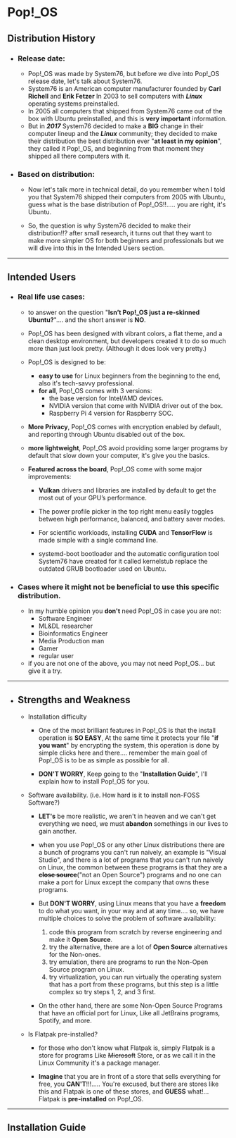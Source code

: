 # Pop!\_OS

## Distribution History

- ### Release date:
	- Pop!\_OS was made by System76, but before we dive into Pop!\_OS release date, let's talk about System76.
	- System76 is an American computer manufacturer founded by **Carl Richell** and **Erik Fetzer** In 2003 to sell computers with ***Linux*** operating systems preinstalled.
	- In 2005 all computers that shipped from System76 came out of the box with Ubuntu preinstalled, and this is **very important** information.
	- But in ***2017*** System76 decided to make a **BIG** change in their computer lineup and the ___Linux___ community; they decided to make their distribution the best distribution ever "**at least in my opinion**", they called it Pop!\_OS, and beginning from that moment they shipped all there computers with it. 
	
- ### Based on distribution:
	- Now let's talk more in technical detail, do you remember when I told you that System76 shipped their computers from 2005 with Ubuntu, guess what is the base distribution of Pop!\_OS!!..... you are right, it's Ubuntu.

	- So, the question is why System76 decided to make their distribution!!?
	  after small research, it turns out that they want to make more simpler OS for both beginners and professionals but we will dive into this in the Intended Users section.

---
## Intended Users
- ### Real life use cases:
  - to answer on the question "__Isn’t Pop!\_OS just a re-skinned Ubuntu?__".... and the short answer is __NO__.
  - Pop!\_OS has been designed with vibrant colors, a flat theme, and a clean desktop environment, but developers created it to do so much more than just look pretty. (Although it does look very pretty.)
  - Pop!\_OS is designed to be:
    - **easy to use** for Linux beginners from the beginning to the end, also it's tech-savvy professional. 
    - **for all**, Pop!\_OS comes with 3 versions:
      - the base version for Intel/AMD devices.
      - NVIDIA version that come with NVIDIA driver out of the box.
      - Raspberry Pi 4 version for Raspberry SOC.
  
  - **More Privacy**, Pop!\_OS comes with encryption enabled by default, and reporting through Ubuntu disabled out of the box.
  - **more lightweight**, Pop!\_OS avoid providing some larger programs by default that slow down your computer, it's give you the basics.
  - **Featured across the board**, Pop!\_OS come with some major improvements:
    - **Vulkan** drivers and libraries are installed by default to get the most out of your GPU’s performance.
  
    - The power profile picker in the top right menu easily toggles between high performance, balanced, and battery saver modes.
    
    - For scientific workloads, installing **CUDA** and **TensorFlow** is made simple with a single command line.
    
    - systemd-boot bootloader and the automatic configuration tool System76 have created for it called kernelstub replace the outdated GRUB bootloader used on Ubuntu.   
  
- ### Cases where it might not be beneficial to use this specific distribution.
  - In my humble opinion you **don't** need Pop!\_OS in case you are not: 
  	- Software Engineer 
  	- ML&DL researcher
  	- Bioinformatics Engineer
  	- Media Production man
  	- Gamer
  	- regular user
  - if you are not one of the above, you may not need Pop!\_OS... but give it a try. 

---
- ## Strengths and Weakness

  - Installation difficulty
  	- One of the most brilliant features in Pop!\_OS is that the install operation is **SO EASY**, At the same time it protects your file "**if you want**" by encrypting the system, this operation is done by simple clicks here and there.... remember the main goal of Pop!\_OS is to be as simple as possible for all.
  	
  	- **DON'T WORRY**, Keep going to the "**Installation Guide**", I'll explain how to install Pop!\_OS for you. 

  - Software availability. (i.e. How hard is it to install non-FOSS Software?)
  	- **LET's** be more realistic, we aren't in heaven and we can't get everything we need, we must **abandon** somethings in our lives to gain another.
  	
  	- when you use Pop!\_OS or any other Linux distributions there are a bunch of programs you can't run naively, an example is "Visual Studio", and there is a lot of programs that you can't run naively on Linux, the common between these programs is that they are a **~~close source~~**("not an Open Source") programs and no one can make a port for Linux except the company that owns these programs.
  	
  	- But **DON'T WORRY**, using Linux means that you have a **freedom** to do what you want, in your way and at any time.... so, we have multiple choices to solve the problem of software availability:
  		1. code this program from scratch by reverse engineering and make it **Open Source**. 
  		2. try the alternative, there are a lot of **Open Source** alternatives for the Non-ones.
  		3. try emulation, there are programs to run the Non-Open Source program on Linux.
  		4. try virtualization, you can run virtually the operating system that has a port from these programs, but this step is a little complex so try steps 1, 2, and 3 first.
  		
  	- On the other hand, there are some Non-Open Source Programs that have an official port for Linux, Like all JetBrains programs, Spotify, and more. 

  - Is Flatpak pre-installed?
  	- for those who don't know what Flatpak is, simply Flatpak is a store for programs Like ~~Microsoft~~ Store, or as we call it in the Linux Community it's a package manager.
  	  
  	- **Imagine** that you are in front of a store that sells everything for free, you **CAN'T**!!!..... You're excused, but there are stores like this and Flatpak is one of these stores, and **GUESS** what!... Flatpak is **pre-installed** on Pop!\_OS.
---
## Installation Guide
